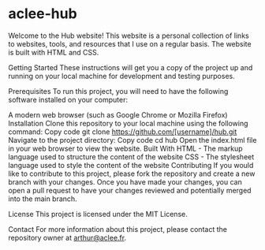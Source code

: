 # aclee-hub

Welcome to the Hub website! This website is a personal collection of links to websites, tools, and resources that I use on a regular basis. The website is built with HTML and CSS.

Getting Started
These instructions will get you a copy of the project up and running on your local machine for development and testing purposes.

Prerequisites
To run this project, you will need to have the following software installed on your computer:

A modern web browser (such as Google Chrome or Mozilla Firefox)
Installation
Clone this repository to your local machine using the following command:
Copy code
git clone https://github.com/[username]/hub.git
Navigate to the project directory:
Copy code
cd hub
Open the index.html file in your web browser to view the website.
Built With
HTML - The markup language used to structure the content of the website
CSS - The stylesheet language used to style the content of the website
Contributing
If you would like to contribute to this project, please fork the repository and create a new branch with your changes. Once you have made your changes, you can open a pull request to have your changes reviewed and potentially merged into the main branch.

License
This project is licensed under the MIT License.

Contact
For more information about this project, please contact the repository owner at arthur@aclee.fr.
